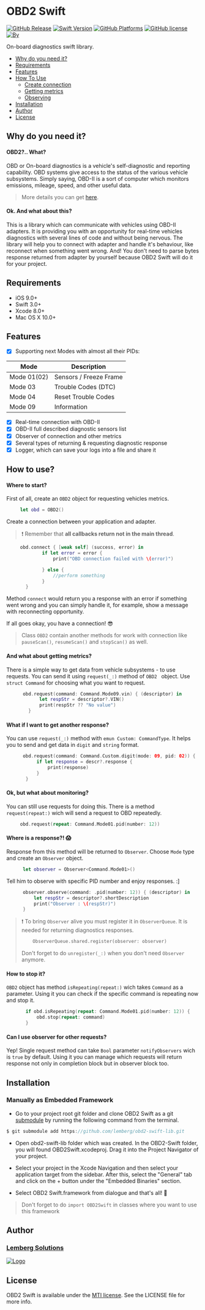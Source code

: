 # OBD2 Swift

[![GitHub Release](https://img.shields.io/badge/release-none-red.svg)](https://github.com/lemberg/obd2-swift-lib)
[![Swift Version](https://img.shields.io/badge/Swift-3.1%2B-orange.svg?style=flat)](http://cocoapods.org/pods/PermissionsService) 
[![GitHub Platforms](https://img.shields.io/badge/platform-ios%20%7C%20macos%20-brightgreen.svg)](https://github.com/lemberg/obd2-swift-lib)
[![GitHub license](https://img.shields.io/badge/license-MIT-lightgrey.svg)](https://github.com/lemberg/obd2-swift-lib/blob/dev/LICENSE) 
[![By](https://img.shields.io/badge/By-Lemberg%20Solutions%20Limited-blue.svg?style=flat)](http://cocoapods.org/pods/PermissionsService)

On-board diagnostics swift library. 

* [Why do you need it?](https://github.com/lemberg/obd2-swift-lib#why-you-need-it)
* [Requirements](https://github.com/lemberg/obd2-swift-lib#requirements)
* [Features](https://github.com/lemberg/obd2-swift-lib#features)
* [How To Use](https://github.com/lemberg/obd2-swift-lib#how-to-use)
   * [Create connection](https://github.com/lemberg/obd2-swift-lib#where-to-start)
   * [Getting metrics](https://github.com/lemberg/obd2-swift-lib#and-what-about-getting-metrics)
   * [Observing](https://github.com/lemberg/obd2-swift-lib#ok-but-what-about-monitoring)
* [Installation](https://github.com/lemberg/obd2-swift-lib#installation)
* [Author](https://github.com/lemberg/obd2-swift-lib#author)
* [License](https://github.com/lemberg/obd2-swift-lib#license)

## Why do you need it?

#### OBD2?.. What?
OBD or On-board diagnostics is a vehicle's self-diagnostic and reporting capability. OBD systems give access to the status of the various vehicle subsystems. 
Simply saying, OBD-II is a sort of computer which monitors emissions, mileage, speed, and other useful data.
 
> More details you can get [here](https://en.wikipedia.org/wiki/On-board_diagnostics). 

#### Ok. And what about this?

This is a library which can communicate with vehicles using OBD-II adapters. It is providing you with an opportunity for real-time vehicles diagnostics with several lines of code and without being nervous. The library will help you to connect with adapter and handle it's behaviour, like reconnect when something went wrong. And! You don't need to parse bytes response returned from adapter by yourself because OBD2 Swift will do it for your project. 

## Requirements

- iOS 9.0+
- Swift 3.0+
- Xcode 8.0+
- Mac OS X 10.0+ 

## Features

- [x] Supporting next Modes with almost all their PIDs:

Mode | Description
-----| -----------
Mode 01(02) | Sensors / Freeze Frame
Mode 03 | Trouble Codes (DTC)
Mode 04 | Reset Trouble Codes
Mode 09 | Information
 
- [x] Real-time connection with OBD-II
- [x] OBD-II full described diagnostic sensors list
- [x] Observer of connection and other metrics
- [x] Several types of returning & requesting diagnostic response
- [x] Logger, which can save your logs into a file and share it

## How to use? 

#### Where to start? 

First of all, create an `OBD2` object for requesting vehicles metrics. 

```swift
     let obd = OBD2()
```

Create a connection between your application and adapter. 

> :exclamation: Remember that **all callbacks return not in the main thread**.   

 ```swift
      obd.connect { [weak self] (success, error) in
              if let error = error {
                  print("OBD connection failed with \(error)")

              } else {
                  //perform something
              }
        }
```
Method `connect` would return you a response with an error if something went wrong and you can simply handle it, for example, show a message with reconnecting opportunity.  

If all goes okay, you have a connection! :sunglasses:

> Class `OBD2` contain another methods for work with connection like `pauseScan()`, `resumeScan()` and `stopScan()` as well.     

#### And what about getting metrics?

There is a simple way to get data from vehicle subsystems - to use requests. You can send it using `request(_:)` method of `OBD2 ` object. Use `struct Command` for choosing what you want to request. 

```swift
      obd.request(command: Command.Mode09.vin) { (descriptor) in
            let respStr = descriptor?.VIN()
            print(respStr ?? "No value")
        }
```

#### What if I want to get another response? 

You can use `request(_:)` method with `emun Custom: CommandType`. It helps you to send and get data in `digit` and `string` format. 

 ```swift
       obd.request(command: Command.Custom.digit(mode: 09, pid: 02)) { (descr) in
            if let response = descr?.response {
                print(response)
            } 
        }
```

#### Ok, but what about monitoring? 

You can still use requests for doing this. There is a method `request(repeat:)` wich will send a request to OBD repeatedly.  

 ```swift
      obd.request(repeat: Command.Mode01.pid(number: 12))
```

#### Where is a response?! :scream: 

Response from this method will be returned to `Observer`. Choose `Mode` type and create an `Observer` object.  

```swift
      let observer = Observer<Command.Mode01>()
```

Tell him to observe with specific PID number and enjoy responses. :]  

```swift
      observer.observe(command: .pid(number: 12)) { (descriptor) in
          let respStr = descriptor?.shortDescription
          print("Observer : \(respStr)")
      }
```

> :exclamation: To bring `Observer` alive you must register it in `ObserverQueue`. It is needed for returning diagnostics responses.  
>
> ```swift
>     ObserverQueue.shared.register(observer: observer)
>```
> Don't forget to do `unregister(_:)` when you don't need `Observer` anymore.  

#### How to stop it?

`OBD2` object has method `isRepeating(repeat:)` wich takes `Command` as a parameter. Using it you can check if the specific command is repeating now and stop it.

```swift
       if obd.isRepeating(repeat: Command.Mode01.pid(number: 12)) {
           obd.stop(repeat: command)
       } 
```

#### Can I use observer for other requests?

Yep! Single request method can take `Bool` parameter `notifyObservers` wich is `true` by default. Using it you can manage which requests will return response not only in completion block but in observer block too. 

## Installation
### Manually as Embedded Framework

* Go to your project root git folder and clone OBD2 Swift as a git [submodule](https://git-scm.com/docs/git-submodule) by running the following command from the terminal.

```swift
$ git submodule add https://github.com/lemberg/obd2-swift-lib.git
```

* Open obd2-swift-lib folder which was created. In the OBD2-Swift folder, you will found OBD2Swift.xcodeproj. Drag it into the Project Navigator of your project.

* Select your project in the Xcode Navigation and then select your application target from the sidebar. After this, select the "General" tab and click on the + button under the "Embedded Binaries" section.

* Select OBD2 Swift.framework from dialogue and that's all!  :tada:

> Don't forget to do `import OBD2Swift` in classes where you want to use this framework

## Author

### [Lemberg Solutions](http://lemberg.co.uk) 
[![Logo](http://lemberg.co.uk/sites/all/themes/lemberg/images/logo.png)](https://github.com/lemberg) 

## License

OBD2 Swift is available under the [MTI license](https://directory.fsf.org/wiki/License:MTI). See the LICENSE file for more info.
